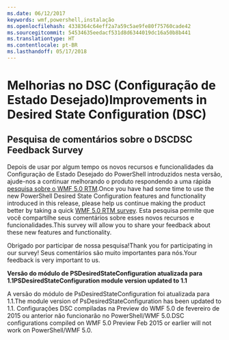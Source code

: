 ```yaml
---
ms.date: 06/12/2017
keywords: wmf,powershell,instalação
ms.openlocfilehash: 4338364c64eff2a7a59c5ae9fe80f75760cade42
ms.sourcegitcommit: 54534635eedacf531d8d6344019dc16a50b8b441
ms.translationtype: HT
ms.contentlocale: pt-BR
ms.lasthandoff: 05/17/2018
---
```

# <a name="improvements-in-desired-state-configuration-dsc"></a><span data-ttu-id="8954a-102">Melhorias no DSC (Configuração de Estado Desejado)</span><span class="sxs-lookup"><span data-stu-id="8954a-102">Improvements in Desired State Configuration (DSC)</span></span>

## <a name="dsc-feedback-survey"></a><span data-ttu-id="8954a-103">Pesquisa de comentários sobre o DSC</span><span class="sxs-lookup"><span data-stu-id="8954a-103">DSC Feedback Survey</span></span>

<span data-ttu-id="8954a-104">Depois de usar por algum tempo os novos recursos e funcionalidades da Configuração de Estado Desejado do PowerShell introduzidos nesta versão, ajude-nos a continuar melhorando o produto respondendo a uma rápida [pesquisa sobre o WMF 5.0 RTM](https://www.surveymonkey.com/r/SGLQM5W).</span><span class="sxs-lookup"><span data-stu-id="8954a-104">Once you have had some time to use the new PowerShell Desired State Configuration features and functionality introduced in this release, please help us continue making the product better by taking a quick [WMF 5.0 RTM survey](https://www.surveymonkey.com/r/SGLQM5W).</span></span> <span data-ttu-id="8954a-105">Esta pesquisa permite que você compartilhe seus comentários sobre esses novos recursos e funcionalidades.</span><span class="sxs-lookup"><span data-stu-id="8954a-105">This survey will allow you to share your feedback about these new features and functionality.</span></span>

<span data-ttu-id="8954a-106">Obrigado por participar de nossa pesquisa!</span><span class="sxs-lookup"><span data-stu-id="8954a-106">Thank you for participating in our survey!</span></span> <span data-ttu-id="8954a-107">Seus comentários são muito importantes para nós.</span><span class="sxs-lookup"><span data-stu-id="8954a-107">Your feedback is very important to us.</span></span>

<span data-ttu-id="8954a-108">**Versão do módulo de PSDesiredStateConfiguration atualizada para 1.1**</span><span class="sxs-lookup"><span data-stu-id="8954a-108">**PSDesiredStateConfiguration module version updated to 1.1**</span></span>

<span data-ttu-id="8954a-109">A versão do módulo de PsDesiredStateConfiguration foi atualizada para 1.1.</span><span class="sxs-lookup"><span data-stu-id="8954a-109">The module version of PsDesiredStateConfiguration has been updated to 1.1.</span></span> <span data-ttu-id="8954a-110">Configurações DSC compiladas na Preview do WMF 5.0 de fevereiro de 2015 ou anterior não funcionarão no PowerShell/WMF 5.0.</span><span class="sxs-lookup"><span data-stu-id="8954a-110">DSC configurations compiled on WMF 5.0 Preview Feb 2015 or earlier will not work on PowerShell/WMF 5.0.</span></span>

